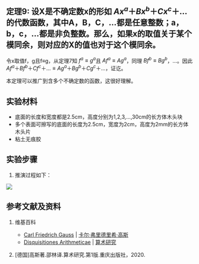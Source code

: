 ## 定理9: 设X是不确定数x的形如 $Ax^a＋Bx^b＋Cx^c＋…$的代数函数，其中A，B，C，…都是任意整数；a，b，c，…都是非负整数。那么，如果x的取值关于某个模同余，则对应的X的值也对于这个模同余。 

令x取值f，g且f≡g，从定理7知 $f^a ≡ g^a$且 $Af^a ≡ Ag^a$，同理 $Bf^b ≡ Bg^b$，…。因此 $Af^a＋Bf^b＋Cf^c＋… ≡ Ag^a＋Bg^b＋Cg^c＋…$，证讫。

本定理可以推广到含多个不确定数的函数，这很好理解。

## 实验材料

- 底面的长度和宽度都是2.5cm，高度分别为1,2,3,...,30cm的长方体木头块
- 多个表面可擦写的底面的长度为2.5cm，宽度为2cm，高度为2mm的长方体木头片
- 粘土无痕胶

## 实验步骤

1. 推演过程如下：

![](/images/数论/高斯的算术研究中典型的推演实验/章1/定理9/9-1.jpg)

## 参考文献及资料

1. 维基百科
	- [Carl Friedrich Gauss](https://en.wikipedia.org/wiki/Carl_Friedrich_Gauss) | [卡尔·弗里德里希·高斯](https://zh.wikipedia.org/wiki/%E5%8D%A1%E7%88%BE%C2%B7%E5%BC%97%E9%87%8C%E5%BE%B7%E9%87%8C%E5%B8%8C%C2%B7%E9%AB%98%E6%96%AF) 
	- [Disquisitiones Arithmeticae](https://en.wikipedia.org/wiki/Disquisitiones_Arithmeticae) | [算术研究](https://zh.wikipedia.org/wiki/算术研究) 

2. [德国]高斯著.邵林译.算术研究.第1版.重庆出版社，2020.



